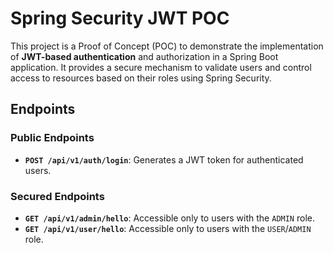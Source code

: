 # Spring Security JWT POC

This project is a Proof of Concept (POC) to demonstrate the implementation of **JWT-based authentication** and authorization in a Spring Boot application. It provides a secure mechanism to validate users and control access to resources based on their roles using Spring Security.

## Endpoints

### Public Endpoints
- **`POST /api/v1/auth/login`**: Generates a JWT token for authenticated users.

### Secured Endpoints
- **`GET /api/v1/admin/hello`**: Accessible only to users with the `ADMIN` role.
- **`GET /api/v1/user/hello`**: Accessible only to users with the `USER`/`ADMIN` role.
